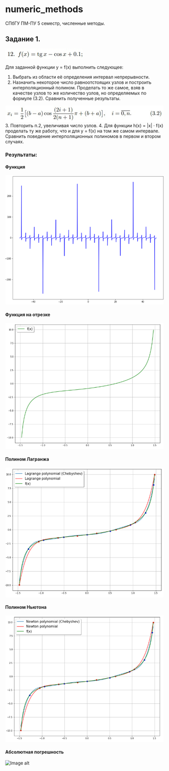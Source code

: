 # numeric_methods

СПбГУ ПМ-ПУ 5 семестр, численные методы.

## Задание 1. 

![Image alt](https://github.com/AntonLedyaev/numeric_methods/raw/main/img/func.jpg)


Для заданной функции y = f(x) выполнить следующее:
1. Выбрать из области её определения интервал непрерывности.
2. Назначить некоторое число равноотстоящих узлов и построить интерполяционный полином. Проделать то же самое, взяв
в качестве узлов то же количество узлов, но определяемых по
формуле (3.2). Сравнить полученные результаты.

![Image alt](https://github.com/AntonLedyaev/numeric_methods/raw/main/img/formula.jpg)
3. Повторить п.2, увеличивая число узлов.
4. Для функции h(x) = |x| · f(x) проделать ту же работу, что и
для y = f(x) на том же самом интервале. Сравнить поведение
интерполяционных полиномов в первом и втором случаях.

### Результаты:

#### Функция

![Image alt](https://github.com/AntonLedyaev/numeric_methods/raw/main/img/func_plot.png)

#### Функция на отрезке

![Image alt](https://github.com/AntonLedyaev/numeric_methods/raw/main/img/func_plot_short.png)

#### Полином Лагранжа

![Image alt](https://github.com/AntonLedyaev/numeric_methods/raw/main/img/lagrange.png)

#### Полином Ньютона 

![Image alt](https://github.com/AntonLedyaev/numeric_methods/raw/main/img/newton.png)

#### Абсолютная погрешность

![Image alt](https://github.com/AntonLedyaev/numeric_methods/raw/main/img/error.jpg)
